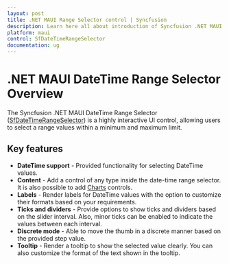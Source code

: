 ```yaml
---
layout: post
title: .NET MAUI Range Selector control | Syncfusion
description: Learn here all about introduction of Syncfusion .NET MAUI Range Selector (SfDateTimeRangeSelector) control with key features and more.
platform: maui
control: SfDateTimeRangeSelector
documentation: ug
---
```


# .NET MAUI DateTime Range Selector Overview

The Syncfusion .NET MAUI DateTime Range Selector ([SfDateTimeRangeSelector](https://www.syncfusion.com/maui-controls/maui-range-selector)) is a highly interactive UI control, allowing users to select a range values within a minimum and maximum limit.

## Key features

* **DateTime support** - Provided functionality for selecting DateTime values.
* **Content** - Add a control of any type inside the date-time range selector. It is also possible to add [Charts](https://www.syncfusion.com/maui-controls/maui-charts) controls.
* **Labels** - Render labels for DateTime values with the option to customize their formats based on your requirements.
* **Ticks and dividers** - Provide options to show ticks and dividers based on the slider interval. Also, minor ticks can be enabled to indicate the values between each interval.
* **Discrete mode** - Able to move the thumb in a discrete manner based on the provided step value.
* **Tooltip** - Render a tooltip to show the selected value clearly. You can also customize the format of the text shown in the tooltip.

